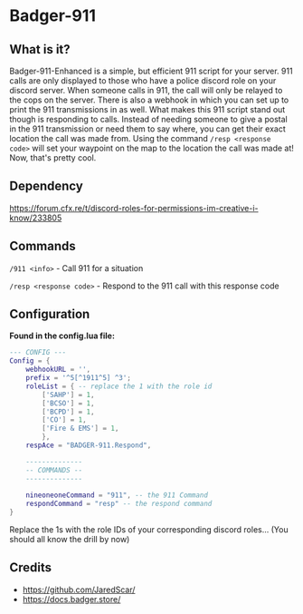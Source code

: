 # Badger-911

## What is it?

Badger-911-Enhanced is a simple, but efficient 911 script for your server. 911 calls are only displayed to those who have a police discord role on your discord server. When someone calls in 911, the call will only be relayed to the cops on the server. There is also a webhook in which you can set up to print the 911 transmissions in as well. What makes this 911 script stand out though is responding to calls. Instead of needing someone to give a postal in the 911 transmission or need them to say where, you can get their exact location the call was made from. Using the command `/resp <response code>` will set your waypoint on the map to the location the call was made at! Now, that's pretty cool.

## Dependency

https://forum.cfx.re/t/discord-roles-for-permissions-im-creative-i-know/233805


## Commands

`/911 <info>` - Call 911 for a situation 

`/resp <response code>` - Respond to the 911 call with this response code

## Configuration

**Found in the config.lua file:**

```LUA
--- CONFIG ---
Config = {
    webhookURL = '',
    prefix = '^5[^1911^5] ^3';
    roleList = { -- replace the 1 with the role id
        ['SAHP'] = 1,
        ['BCSO'] = 1,
        ['BCPD'] = 1,
        ['CO'] = 1,
        ['Fire & EMS'] = 1,
        },
    respAce = "BADGER-911.Respond",

    --------------
    -- COMMANDS --
    --------------
    
    nineoneoneCommand = "911", -- the 911 Command
    respondCommand = "resp" -- the respond command
}
```

Replace the 1s with the role IDs of your corresponding discord roles... (You should all know the drill by now)

## Credits

- https://github.com/JaredScar/
- https://docs.badger.store/
